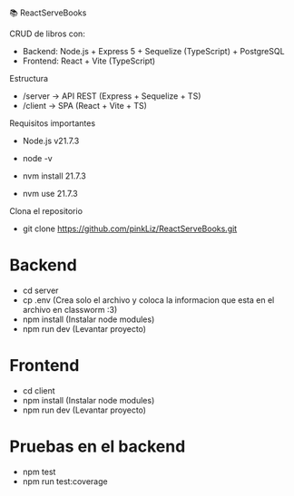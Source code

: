 📚 ReactServeBooks

CRUD de libros con:
* Backend: Node.js + Express 5 + Sequelize (TypeScript) + PostgreSQL
* Frontend: React + Vite (TypeScript)

Estructura
* /server   → API REST (Express + Sequelize + TS)
* /client   → SPA (React + Vite + TS)


Requisitos importantes
* Node.js v21.7.3

* node -v
* nvm install 21.7.3
* nvm use 21.7.3

Clona el repositorio 
* git clone https://github.com/pinkLiz/ReactServeBooks.git

# Backend
* cd server
* cp .env (Crea solo el archivo y coloca la informacion que esta en el archivo en classworm :3)
* npm install (Instalar node modules)
* npm run dev  (Levantar proyecto)

# Frontend
* cd client
* npm install (Instalar node modules)
* npm run dev  (Levantar proyecto)

# Pruebas en el backend
* npm test
* npm run test:coverage
